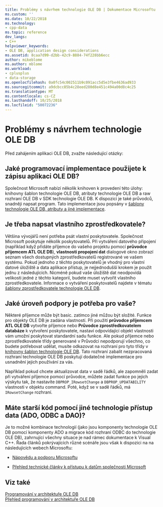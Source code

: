 ```yaml
---
title: Problémy s návrhem technologie OLE DB | Dokumentace Microsoftu
ms.custom: ''
ms.date: 10/22/2018
ms.technology:
- cpp-data
ms.topic: reference
dev_langs:
- C++
helpviewer_keywords:
- OLE DB, application design considerations
ms.assetid: 8caa7d99-d2bb-42c9-8884-74f228bb6ecc
author: mikeblome
ms.author: mblome
ms.workload:
- cplusplus
- data-storage
ms.openlocfilehash: 0a0fc54c002511b9c091acc5d5e3fbe4636ad933
ms.sourcegitcommit: a9dcbcc85b4c28eed280d8e451c494a00d8c4c25
ms.translationtype: MT
ms.contentlocale: cs-CZ
ms.lasthandoff: 10/25/2018
ms.locfileid: "50072236"
---
```

# <a name="ole-db-architectural-design-issues"></a>Problémy s návrhem technologie OLE DB

Před zahájením aplikaci OLE DB, zvažte následující otázky:

## <a name="what-programming-implementation-will-you-use-to-write-your-ole-db-application"></a>Jaké programovací implementace použijete k zápisu aplikaci OLE DB?

Společnost Microsoft nabízí několik knihoven k provedení této úlohy: knihovny šablon technologie OLE DB, atributy technologie OLE DB a raw rozhraní OLE DB v SDK technologie OLE DB. K dispozici je také průvodců, snadněji napsat program. Tato implementace jsou popsány v [šablony technologie OLE DB, atributy a jiné implementace](../../data/oledb/ole-db-templates-attributes-and-other-implementations.md).

## <a name="do-you-need-to-write-your-own-provider"></a>Je třeba napsat vlastního zprostředkovatele?

Většina vývojářů není potřeba psát vlastní poskytovatele. Společnost Microsoft poskytuje několik poskytovatelů. Při vytváření datového připojení (například když přidáte příjemce do vašeho projektu pomocí **průvodce příjemcem ATL OLE DB**), **vlastnosti propojení dat** dialogové okno zobrazí seznam všech dostupných zprostředkovatelů registrované ve vašem systému. Pokud jednoho z těchto poskytovatelů je vhodný pro vlastní datové úložiště a data aplikace přístup, je nejjednodušší krokem je použít jednu z následujících. Nicméně pokud vaše úložiště dat neodpovídá velikosti jedné z těchto kategorií, budete muset vytvořit vlastního zprostředkovatele. Informace o vytváření poskytovatelů najdete v tématu [šablony zprostředkovatele technologie OLE DB](../../data/oledb/ole-db-provider-templates-cpp.md).

## <a name="what-level-of-support-do-you-need-for-your-consumer"></a>Jaké úroveň podpory je potřeba pro vaše?

Některé příjemce může být basic. zatímco jiné můžou být složité. Funkce pro objekty OLE DB je zadána vlastností. Při použití **průvodce příjemcem ATL OLE DB** vytvořte příjemce nebo **Průvodce zprostředkovatelem databáze** k vytvoření poskytovatele, nastaví odpovídající objekt vlastnosti vám umožní poskytovat standardní sadu funkce. Ale pokud příjemce nebo zprostředkovatele třídy generované v Průvodci nepodporují všechno, co budete potřebovat udělat, musíte odkazovat na rozhraní pro tyto třídy v [knihovny šablon technologie OLE DB](../../data/oledb/ole-db-templates.md). Tato rozhraní zabalit nezpracovaná rozhraní technologie OLE DB poskytují dodatečné implementace pro usnadnění jejich používání za vás.

Například pokud chcete aktualizovat data v sadě řádků, ale zapomněli zadat při vytváření příjemce pomocí průvodce, můžete zadat funkce po jejich výskytu tak, že nastavíte `DBPROP_IRowsetChange` a `DBPROP_UPDATABILITY` vlastnosti v objektu command. Poté, když se v sadě řádků, má `IRowsetChange` rozhraní.

## <a name="do-you-have-older-code-using-another-data-access-technology-ado-odbc-or-dao"></a>Máte starší kód pomocí jiné technologie přístup data (ADO, ODBC a DAO)?

Je to možné kombinace technologií (jako jsou komponenty technologie OLE DB pomocí komponenty ADO a migrace kód rozhraní ODBC do technologie OLE DB), zahrnující všechny situace je nad rámec dokumentace k Visual C++. Řada článků pokrývajících různé scénáře jsou však k dispozici na na následujících webech Microsoftu:

- [Nápovědu a podporu Microsoftu](https://support.microsoft.com/)

- [Přehled technické články k přístupu k datům společnosti Microsoft](https://msdn.microsoft.com/library/ms810811.aspx)

## <a name="see-also"></a>Viz také

[Programování v architektuře OLE DB](../../data/oledb/ole-db-programming.md)<br/>
[Přehled programování v architektuře OLE DB](../../data/oledb/ole-db-programming-overview.md)
